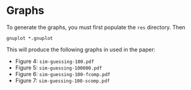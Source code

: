 # Graphs

To generate the graphs, you must first populate the `res` directory. Then

```
gnuplot *.gnuplot
```

This will produce the following graphs in used in the paper:

* Figure 4: `sim-guessing-100.pdf`
* Figure 5: `sim-guessing-100000.pdf`
* Figure 6: `sim-guessing-100-fcomp.pdf`
* Figure 7: `sim-guessing-100-scomp.pdf`
